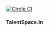 [![Circle CI](https://circleci.com/gh/talentspace/talentspace.in.png?style=badge)](https://circleci.com/gh/talentspace/talentspace.in)

#### TalentSpace.in

